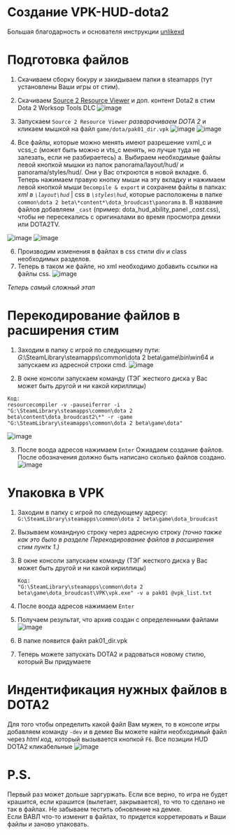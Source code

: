 # Создание VPK-HUD-dota2
Большая благодарность и основателя инструкции [unlikexd](https://github.com/unlikexd)

# Подготовка файлов

1. Скачиваем сборку бокуру и закидываем папки в steamapps (тут установлены Ваши игры от стим).
2. Скачиваем [Source 2 Resource Viewer](https://valveresourceformat.github.io/) и доп. контент Dota2 в стим Dota 2 Worksop Tools DLC
![image](https://github.com/user-attachments/assets/f6f43432-276c-43b4-a1fa-aee6b768eb8f)

3. Запускаем  `Source 2 Resource Viewer` *разварачиваем DOTA 2* и кликаем мышкой на файл `game/dota/pak01_dir.vpk`
![image](https://github.com/user-attachments/assets/f304d65f-8d99-4807-8536-81ed9f7742cb)
![image](https://github.com/user-attachments/assets/2dee52fc-d7c8-4682-b061-7f6b58279e54)

4. Все файлы, которые можно менять имеют разрешение vxml_c и vcss_c (может быть можно и vts_c менять, но лучше туда не залезать, если не разбираетесь)
   а. Выбираем необходимые файлы левой кнопкой мышки из папок panorama/layout/hud/ и  panorama/styles/hud/. Они у Вас откроются в новой вкладке. 
   б. Теперь нажимаем правую кнопку мыши на эту вкладку и нажимаем левой кнопкой мыши `Decompile & export` и сохранем файлы в папках: *xml в `\layout\hud`* | css в *`\styles\hud`*, которые расположены в папке `common\dota 2 beta\*content*\dota_broudcast\panorama`
   в. В название файлов добавляем `_cast` (пример: dota_hud_ability_panel *_cast*.css), чтобы не пересекались с оригиналами во время просмотра демки или DOTA2TV.
   
![image](https://github.com/user-attachments/assets/af47b7ef-8a59-4b1b-8649-110ba1528919)
![image](https://github.com/user-attachments/assets/edb8a865-9f78-4ce5-a7c1-6a85bb355b2f)

6. Производим изменения в файлах в css стили div и class необходимых разделов.
7. Теперь в таком же файле, но xml необходимо добавить ссылки на файлы css.
![image](https://github.com/user-attachments/assets/9b9800f5-dd79-45bc-8202-59b5b25350be)



*Теперь самый сложный этап*
# Перекодирование файлов в расширения стим

1. Заходим в папку с игрой по следующему пути:
   *G*:\SteamLibrary\steamapps\common\dota 2 beta\game\bin\win64
   и запускаем из адресной строки cmd.
![image](https://github.com/user-attachments/assets/81822c6f-e51f-4cd7-87a9-b36e0b24157b)

2. В окне консоли запускаем команду (ТЭГ жесткого диска у Вас может быть другой и ни какой кириллицы)
```
Код:
resourcecompiler -v -pauseiferror -i "G:\SteamLibrary\steamapps\common\dota 2 beta\content\dota_broudcast2\*" -r -game "G:\SteamLibrary\steamapps\common\dota 2 beta\game\dota"
```
![image](https://github.com/user-attachments/assets/0b405e80-efce-48e6-84ad-0cc39a07061c)

3. После воода адресов нажимаем `Enter`
  Ожиадаем создание файлов. После обозначения должно быть написано сколько файлов создано.
![image](https://github.com/user-attachments/assets/cce7f138-b299-400b-bde8-999d5edec692)

# Упаковка в VPK
1. Заходим в папку с игрой по следующему адресу: `G:\SteamLibrary\steamapps\common\dota 2 beta\game\dota_broudcast`
2. Вызываем командную строку через адресную строку *(точно также как это было в разделе Перекодирование файлов в расширения стим пунтк 1.)*
3. В окне консоли запускаем команду (ТЭГ жесткого диска у Вас может быть другой и ни какой кириллицы)
   ```
   Код:
   "G:\SteamLibrary\steamapps\common\dota 2 beta\game\dota_broudcast\VPK\vpk.exe" -v a pak01 @vpk_list.txt
   ```
4. После воода адресов нажимаем `Enter`
5. Получаем результат, что архив создан с определенными файлами
![image](https://github.com/user-attachments/assets/5cc43e54-04dd-4fd9-ac7f-17bc81dd10c9)

6. В папке появится файл pak01_dir.vpk
7. Теперь можете запускать DOTA2 и радоваться новому стилю, который Вы придумаете

# Индентификация нужных файлов в DOTA2
Для того чтобы определить какой файл Вам мужен, то в консоле игры добавляем команду `-dev` и в демке Вы можете найти необходимый файл через *html код*, который вызывается кнопкой `F6`.
Все позиции HUD DOTA2 кликабельные
![image](https://github.com/user-attachments/assets/605040ac-42d7-49d1-8a06-63d86d43df1a)

# P.S.   
Первый раз может дольше заргуржать. Если все верно, то игра не будет крашится, если крашится (вылетает, закрывается), то что то сделано не так в файлах.
Не забываем тестить обновление на демке.   
Если ВАВЛ что-то изменит в файлах, то придется корретировать и Ваши файлы и заново упаковать.

